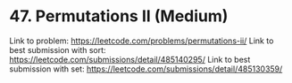 # 47. Permutations II (Medium)

Link to problem: https://leetcode.com/problems/permutations-ii/
Link to best submission with sort: https://leetcode.com/submissions/detail/485140295/
Link to best submission with set: https://leetcode.com/submissions/detail/485130359/
